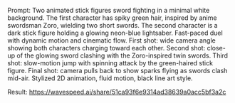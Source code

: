 Prompt:
Two animated stick figures sword fighting in a minimal white background. The first character has spiky green hair, inspired by anime swordsman Zoro, wielding two short swords. The second character is a dark stick figure holding a glowing neon-blue lightsaber. Fast-paced duel with dynamic motion and cinematic flow. First shot: wide camera angle showing both characters charging toward each other. Second shot: close-up of the glowing sword clashing with the Zoro-inspired twin swords. Third shot: slow-motion jump with spinning attack by the green-haired stick figure. Final shot: camera pulls back to show sparks flying as swords clash mid-air. Stylized 2D animation, fluid motion, black line art style.

Result:
https://wavespeed.ai/share/51ca93f6e9314ad38639a0acc5bf3a2c

